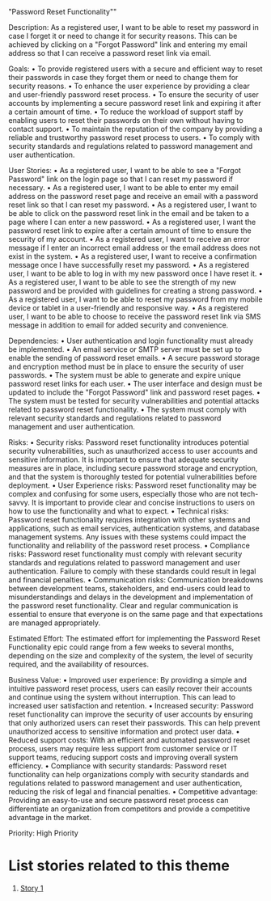 "Password Reset Functionality""

Description: As a registered user, I want to be able to reset my password in case I forget it or need to change it for security reasons. This can be achieved by clicking on a "Forgot Password" link and entering my email address so that I can receive a password reset link via email.

Goals: 
•	To provide registered users with a secure and efficient way to reset their passwords in case they forget them or need to change them for security reasons.
•	To enhance the user experience by providing a clear and user-friendly password reset process.
•	To ensure the security of user accounts by implementing a secure password reset link and expiring it after a certain amount of time.
•	To reduce the workload of support staff by enabling users to reset their passwords on their own without having to contact support.
•	To maintain the reputation of the company by providing a reliable and trustworthy password reset process to users.
•	To comply with security standards and regulations related to password management and user authentication.

User Stories: 
•	As a registered user, I want to be able to see a "Forgot Password" link on the login page so that I can reset my password if necessary.
•	As a registered user, I want to be able to enter my email address on the password reset page and receive an email with a password reset link so that I can reset my password.
•	As a registered user, I want to be able to click on the password reset link in the email and be taken to a page where I can enter a new password.
•	As a registered user, I want the password reset link to expire after a certain amount of time to ensure the security of my account.
•	As a registered user, I want to receive an error message if I enter an incorrect email address or the email address does not exist in the system.
•	As a registered user, I want to receive a confirmation message once I have successfully reset my password.
•	As a registered user, I want to be able to log in with my new password once I have reset it.
•	As a registered user, I want to be able to see the strength of my new password and be provided with guidelines for creating a strong password.
•	As a registered user, I want to be able to reset my password from my mobile device or tablet in a user-friendly and responsive way.
•	As a registered user, I want to be able to choose to receive the password reset link via SMS message in addition to email for added security and convenience.


Dependencies:
•	User authentication and login functionality must already be implemented.
•	An email service or SMTP server must be set up to enable the sending of password reset emails.
•	A secure password storage and encryption method must be in place to ensure the security of user passwords.
•	The system must be able to generate and expire unique password reset links for each user.
•	The user interface and design must be updated to include the "Forgot Password" link and password reset pages.
•	The system must be tested for security vulnerabilities and potential attacks related to password reset functionality.
•	The system must comply with relevant security standards and regulations related to password management and user authentication.


Risks: 
•	Security risks: Password reset functionality introduces potential security vulnerabilities, such as unauthorized access to user accounts and sensitive information. It is important to ensure that adequate security measures are in place, including secure password storage and encryption, and that the system is thoroughly tested for potential vulnerabilities before deployment.
•	User Experience risks: Password reset functionality may be complex and confusing for some users, especially those who are not tech-savvy. It is important to provide clear and concise instructions to users on how to use the functionality and what to expect.
•	Technical risks: Password reset functionality requires integration with other systems and applications, such as email services, authentication systems, and database management systems. Any issues with these systems could impact the functionality and reliability of the password reset process.
•	Compliance risks: Password reset functionality must comply with relevant security standards and regulations related to password management and user authentication. Failure to comply with these standards could result in legal and financial penalties.
•	Communication risks: Communication breakdowns between development teams, stakeholders, and end-users could lead to misunderstandings and delays in the development and implementation of the password reset functionality. Clear and regular communication is essential to ensure that everyone is on the same page and that expectations are managed appropriately.


Estimated Effort: The estimated effort for implementing the Password Reset Functionality epic could range from a few weeks to several months, depending on the size and complexity of the system, the level of security required, and the availability of resources.

Business Value: 
•	Improved user experience: By providing a simple and intuitive password reset process, users can easily recover their accounts and continue using the system without interruption. This can lead to increased user satisfaction and retention.
•	Increased security: Password reset functionality can improve the security of user accounts by ensuring that only authorized users can reset their passwords. This can help prevent unauthorized access to sensitive information and protect user data.
•	Reduced support costs: With an efficient and automated password reset process, users may require less support from customer service or IT support teams, reducing support costs and improving overall system efficiency.
•	Compliance with security standards: Password reset functionality can help organizations comply with security standards and regulations related to password management and user authentication, reducing the risk of legal and financial penalties.
•	Competitive advantage: Providing an easy-to-use and secure password reset process can differentiate an organization from competitors and provide a competitive advantage in the market.


Priority: High Priority 

# List stories related to this theme
1. [Story 1](documentation/templates/theme/initiatives/epics/stories/story_template.md)